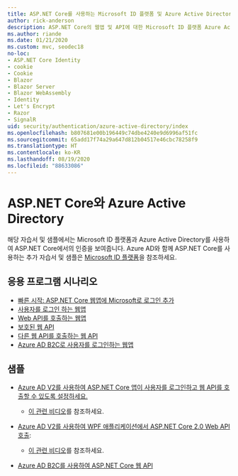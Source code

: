 ```yaml
---
title: ASP.NET Core를 사용하는 Microsoft ID 플랫폼 및 Azure Active Directory
author: rick-anderson
description: ASP.NET Core의 웹앱 및 API에 대한 Microsoft ID 플랫폼 Azure Active Directory를 사용한 인증과 관련된 토픽을 알아보세요.
ms.author: riande
ms.date: 01/21/2020
ms.custom: mvc, seodec18
no-loc:
- ASP.NET Core Identity
- cookie
- Cookie
- Blazor
- Blazor Server
- Blazor WebAssembly
- Identity
- Let's Encrypt
- Razor
- SignalR
uid: security/authentication/azure-active-directory/index
ms.openlocfilehash: b807681e00b196449c74dbe4240e9d6996af51fc
ms.sourcegitcommit: 65add17f74a29a647d812b04517e46cbc78258f9
ms.translationtype: HT
ms.contentlocale: ko-KR
ms.lasthandoff: 08/19/2020
ms.locfileid: "88633086"
---
```

# <a name="azure-active-directory-with-aspnet-core"></a>ASP.NET Core와 Azure Active Directory

해당 자습서 및 샘플에서는 Microsoft ID 플랫폼과 Azure Active Directory를 사용하여 ASP.NET Core에서의 인증을 보여줍니다. Azure AD와 함께 ASP.NET Core를 사용하는 추가 자습서 및 샘플은 [Microsoft ID 플랫폼](/azure/active-directory/develop/)을 참조하세요.

## <a name="application-scenarios"></a>응용 프로그램 시나리오

* [빠른 시작: ASP.NET Core 웹앱에 Microsoft로 로그인 추가](/azure/active-directory/develop/quickstart-v2-aspnet-core-webapp)
* [사용자를 로그인 하는 웹앱](/azure/active-directory/develop/scenario-web-app-sign-user-overview?tabs=aspnetcore)
* [Web API를 호출하는 웹앱](/azure/active-directory/develop/scenario-web-app-call-api-overview)
* [보호된 웹 API](/azure/active-directory/develop/scenario-protected-web-api-overview)
* [다른 웹 API를 호출하는 웹 API](/azure/active-directory/develop/scenario-web-api-call-api-overview)
* [Azure AD B2C로 사용자를 로그인하는 웹앱](xref:security/authentication/azure-ad-b2c)

## <a name="samples"></a>샘플

* [Azure AD V2를 사용하여 ASP.NET Core 앱이 사용자를 로그인하고 웹 API를 호출할 수 있도록 설정하세요.](/samples/azure-samples/active-directory-aspnetcore-webapp-openidconnect-v2/enable-webapp-signin/) 
  * [이 관련 비디오](https://channel9.msdn.com/Events/Build/2018/THR5001)를 참조하세요.

* [Azure AD V2를 사용하여 WPF 애플리케이션에서 ASP.NET Core 2.0 Web API 호출](/samples/azure-samples/active-directory-dotnet-native-aspnetcore-v2/calling-an-aspnet-core-web-api-from-a-wpf-application-using-azure-ad-v2/): 
  * [이 관련 비디오](https://channel9.msdn.com/Events/Build/2018/THR5000)를 참조하세요.

* [Azure AD B2C를 사용하여 ASP.NET Core 웹 API](https://azure.microsoft.com/resources/samples/active-directory-b2c-dotnetcore-webapi/)
